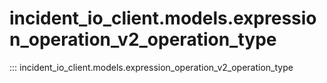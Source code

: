 # incident_io_client.models.expression_operation_v2_operation_type

::: incident_io_client.models.expression_operation_v2_operation_type
